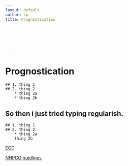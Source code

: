 ```yaml
---
layout: default
author: cp
title: Prognostication






---
```


# Prognostication
	## 1. thing 1
    ## 2. thing 2
    	* thing 2a
        * thing 2b
       
## So then i just tried typing regularish.
	## 1. thing 1
    ## 2. thing 2
    	* thing 2a
        thing 2b
       
[EGD](https://docs.google.com/document/d/1FGr2dfDAiOiSPOfM_EJRWwAYqQEDhvOrku3cQer2Ppk/edit)

[NHPCO guidlines](https://docs.google.com/document/d/1wCt8dnNq-ct3YNkL_tB5pt8Nxd87dmJqvHMStD5daeU/edit)